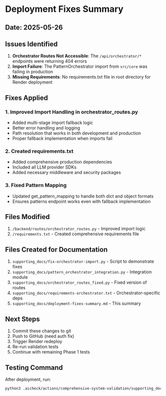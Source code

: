 # Deployment Fixes Summary

## Date: 2025-05-26

## Issues Identified

1. **Orchestrator Routes Not Accessible**: The `/api/orchestrator/*` endpoints were returning 404 errors
2. **Import Failure**: The PatternOrchestrator import from `src/core` was failing in production
3. **Missing Requirements**: No requirements.txt file in root directory for Render deployment

## Fixes Applied

### 1. Improved Import Handling in orchestrator_routes.py
- Added multi-stage import fallback logic
- Better error handling and logging
- Path resolution that works in both development and production
- Proper fallback implementation when imports fail

### 2. Created requirements.txt
- Added comprehensive production dependencies
- Included all LLM provider SDKs
- Added necessary middleware and security packages

### 3. Fixed Pattern Mapping
- Updated get_pattern_mapping to handle both dict and object formats
- Ensures patterns endpoint works even with fallback implementation

## Files Modified

1. `/backend/routes/orchestrator_routes.py` - Improved import logic
2. `/requirements.txt` - Created comprehensive requirements file

## Files Created for Documentation

1. `supporting_docs/fix-orchestrator-import.py` - Script to demonstrate fixes
2. `supporting_docs/pattern_orchestrator_integration.py` - Integration module
3. `supporting_docs/orchestrator_routes_fixed.py` - Fixed version of routes
4. `supporting_docs/requirements-orchestrator.txt` - Orchestrator-specific deps
5. `supporting_docs/deployment-fixes-summary.md` - This summary

## Next Steps

1. Commit these changes to git
2. Push to GitHub (need auth fix)
3. Trigger Render redeploy
4. Re-run validation tests
5. Continue with remaining Phase 1 tests

## Testing Command

After deployment, run:
```bash
python3 .aicheck/actions/comprehensive-system-validation/supporting_docs/test-deployed-service.py
```